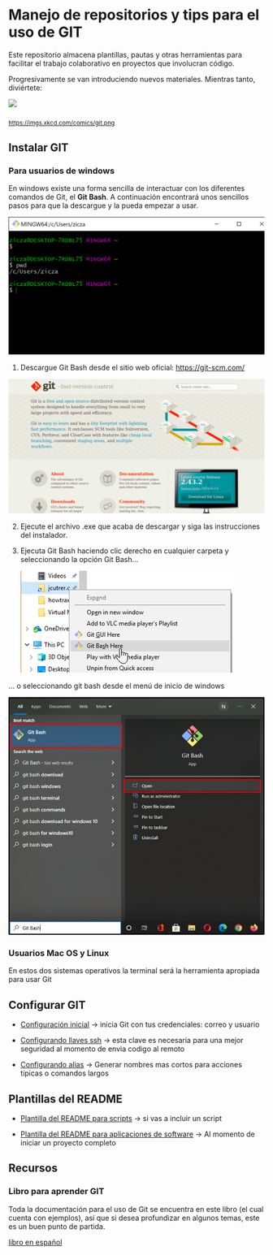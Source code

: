 # Manejo de repositorios y tips para el uso de GIT

Este repositorio almacena plantillas, pautas y otras herramientas para facilitar el trabajo colaborativo en proyectos que involucran código.

Progresivamente se van introduciendo nuevos materiales. Mientras tanto, diviértete:

![](https://imgs.xkcd.com/comics/git.png)

<sub>https://imgs.xkcd.com/comics/git.png</sub>

## Instalar GIT
### Para usuarios de windows
En windows existe una forma sencilla de interactuar con los diferentes comandos de Git, el **Git Bash**. A continuación encontrará unos sencillos pasos para que la descargue y la pueda empezar a usar.

![alt text](image-3.png)
1. Descargue Git Bash desde el sitio web oficial: https://git-scm.com/

![alt text](image.png)

2. Ejecute el archivo .exe que acaba de descargar y siga las instrucciones del instalador.

3. Ejecuta Git Bash haciendo clic derecho en cualquier carpeta y seleccionando la opción Git Bash...

    ![alt text](image-2.png)

... o seleccionando git bash desde el menú de inicio de windows

![alt text](image-1.png)

### Usuarios Mac OS y Linux
En estos dos sistemas operativos la terminal será la herramienta apropiada para usar Git

## Configurar GIT

- [Configuración inicial](configuracion_inicial.md) -> inicia Git con tus credenciales: correo y usuario

- [Configurando llaves ssh](acerca_de_llaves_SSH(ssh_keys).md) -> esta clave es necesaria para una mejor seguridad al momento de envia codigo al remoto

- [Configurando alias](configuracion_aliases.md) -> Generar nombres mas cortos para acciones tipicas o comandos largos

## Plantillas del README

- [Plantilla del README para scripts](readme_template_for_scripts.md) -> si vas a incluir un script

- [Plantilla del README para aplicaciones de software](readme_template.md) -> Al momento de iniciar un proyecto completo

## Recursos

### Libro para aprender GIT
Toda la documentación para el uso de Git se encuentra en este libro (el cual cuenta con ejemplos), así que si desea profundizar en algunos temas, este es un buen punto de partida.

[libro en español](https://git-scm.com/book/es/v2)